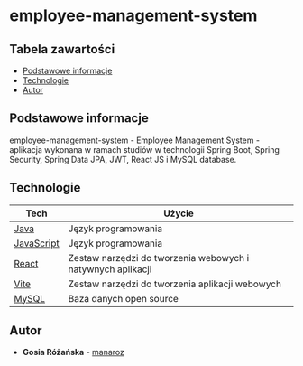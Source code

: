 # employee-management-system
## Tabela zawartości
* [Podstawowe informacje](#podstawowe-informacje)
* [Technologie](#technologie)
* [Autor](#autor)

## Podstawowe informacje
employee-management-system - Employee Management System - aplikacja wykonana w ramach studiów w technologii Spring Boot, Spring Security, Spring Data JPA, JWT, React JS i MySQL database.
	
## Technologie

| Tech | Użycie
------------ | -------------
[Java](https://www.oracle.com/java/) | Język programowania
[JavaScript](https://en.wikipedia.org/wiki/JavaScript) | Język programowania
[React](https://react.dev/) | Zestaw narzędzi do tworzenia webowych i natywnych aplikacji
[Vite](https://vite.dev/) | Zestaw narzędzi do tworzenia aplikacji webowych
[MySQL](https://www.mysql.com/) | Baza danych open source

## Autor
* **Gosia Różańska** - [manaroz](https://github.com/manaroz)

